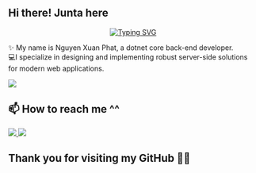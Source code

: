 ## Hi there! Junta here
<p align="center">
<a href="https://git.io/typing-svg"><img src="https://readme-typing-svg.herokuapp.com?font=Fira+Code&duration=1000&pause=2000&vCenter=true&multiline=true&width=580&height=70&lines=Coders+debug+life's+glitches." alt="Typing SVG" /></a>
</p>
✨ My name is Nguyen Xuan Phat, a dotnet core back-end developer. </br>
💻I specialize in designing and implementing robust server-side solutions for modern web applications.


![](https://camo.githubusercontent.com/992babdffd8c74a1502de375fbdf7e4d54773242/68747470733a2f2f6d656469612e67697068792e636f6d2f6d656469612f53576f536b4e36447854737a71494b4571762f67697068792e676966)
## 📫 How to reach me ^^ 
</p>
<div>
  <a href=https://www.facebook.com/xpnguyen2428 target="_blank"/> <img src="https://img.shields.io/badge/-Facebok-blue"> </a> <img src="https://komarev.com/ghpvc/?username=XPNguyenDL&color=blue">
</div>

## Thank you for visiting my GitHub 🥰🥰
